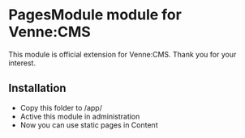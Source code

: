 PagesModule module for Venne:CMS
================================

This module is official extension for Venne:CMS. Thank you for your interest.

Installation
------------

- Copy this folder to /app/
- Active this module in administration
- Now you can use static pages in Content 
